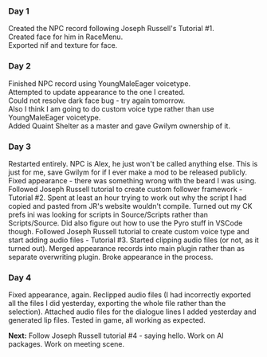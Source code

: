 ### Day 1 
Created the NPC record following Joseph Russell's Tutorial #1.  
Created face for him in RaceMenu.  
Exported nif and texture for face.

### Day 2
Finished NPC record using YoungMaleEager voicetype.  
Attempted to update appearance to the one I created.   
Could not resolve dark face bug - try again tomorrow.  
Also I think I am going to do custom voice type rather than use YoungMaleEager voicetype.  
Added Quaint Shelter as a master and gave Gwilym ownership of it.

### Day 3
Restarted entirely.  NPC is Alex, he just won't be called anything else.  This is just for me, save Gwilym for if I ever make a mod to be released publicly.
Fixed appearance - there was something wrong with the beard I was using.
Followed Joseph Russell tutorial to create custom follower framework  - Tutorial #2.
Spent at least an hour trying to work out why the script I had copied and pasted from JR's website wouldn't compile.  Turned out my CK prefs ini was looking for scripts in Source/Scripts rather than Scripts/Source.  Did also figure out how to use the Pyro stuff in VSCode though.
Followed Joseph Russell tutorial to create custom voice type and start adding audio files - Tutorial #3.
Started clipping audio files (or not, as it turned out).
Merged appearance records into main plugin rather than as separate overwriting plugin.  Broke appearance in the process.

### Day 4
Fixed appearance, again.
Reclipped audio files (I had incorrectly exported all the files I did yesterday, exporting the whole file rather than the selection).
Attached audio files for the dialogue lines I added yesterday and generated lip files.
Tested in game, all working as expected.

**Next:**
Follow Joseph Russell tutorial #4 - saying hello.
Work on AI packages.
Work on meeting scene.
